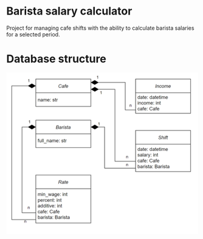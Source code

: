 # Barista salary calculator
Project for managing cafe shifts with the ability to calculate barista salaries for a selected period.

# Database structure
![Default Home View](_structure/Salary_calculator_structure.jpg?raw=true "DB structure")